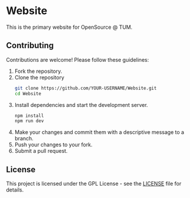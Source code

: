 # Website

This is the primary website for OpenSource @ TUM.


## Contributing

Contributions are welcome! Please follow these guidelines:

1. Fork the repository.
2. Clone the repository
   ```bash
   git clone https://github.com/YOUR-USERNAME/Website.git
   cd Website
   ```
3. Install dependencies and start the development server.
   ```bash
   npm install
   npm run dev
    ```
4. Make your changes and commit them with a descriptive message to a branch.
5. Push your changes to your fork.
6. Submit a pull request.


## License

This project is licensed under the GPL License - see the [LICENSE](LICENSE) file for details.
